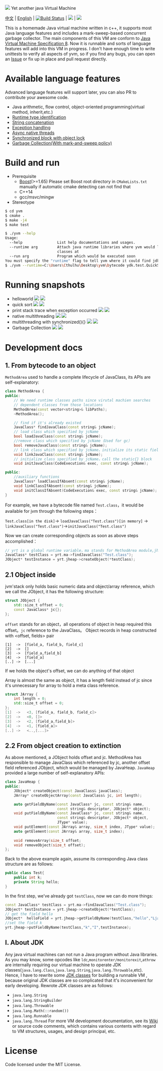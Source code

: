 ![](./public/moonight.png)  Yet another java Virtual Machine

[中文](https://github.com/racaljk/yvm/blob/master/README.md) | [English](https://github.com/racaljk/yvm/blob/master/README.EN.md)
| [![Build Status](https://travis-ci.org/racaljk/yvm.svg?branch=master)](https://travis-ci.org/racaljk/yvm) | ![](https://img.shields.io/badge/comiler-MSVC2017-brightgreen.svg) | ![](https://img.shields.io/badge/comiler-gcc7.0-brightgreen.svg)


This is a homemade Java virtual machine written in c++, it supports most Java language features and includes a mark-sweep-based concurrent garbage collector. The main components of this VM are conform to [Java Virtual Machine Specification 8](https://docs.oracle.com/javase/specs/jvms/se8/jvms8.pdf). Now it is runnable and sorts of language features will add into this VM in progress. I don't have enough time to write unittests to verify all aspects of yvm, so if you find any bugs, you can open an [Issue](https://github.com/racaljk/yvm/issues/new) or fix up in place and pull request directly.

# Available language features
Advanced language features will support later, you can also PR to contribute your awesome code.
+ Java arithmetic, flow control, object-oriented programming(virtual method, inherit,etc.)
+ [Runtime type identification](./javaclass/ydk/test/InstanceofTest.java)
+ [String concatenation](./javaclass/ydk/test/StringConcatenation.java)
+ [Exception handling](./javaclass/ydk/test/ThrowExceptionTest.java)
+ [Async native threads](./javaclass/ydk/test/CreateAsyncThreadsTest.java)
+ [Synchronized block with object lock](./javaclass/ydk/test/SynchronizedBlockTest.java)
+ [Garbage Collection(With mark-and-sweep policy)](./javaclass/ydk/test/GCTest.java)

# Build and run
+ Prerequisite
  + [Boost](https://www.boost.org/)(>=1.65) Please set Boost root directory in `CMakeLists.txt` manually if automatic cmake detecting can not find that
  + C++14
  + gcc/msvc/mingw
+ Stereotype
```bash
$ cd yvm
$ cmake .
$ make -j4
$ make test
```
```bash
$ ./yvm --help
Usage:
  --help                List help documentations and usages.
  --runtime arg         Attach java runtime libraries where yvm would lookup 
                        classes at
  --run arg             Program which would be executed soon
You must specify the "runtime" flag to tell yvm where it could find jdk classes, and also program name is required.
$ ./yvm --runtime=C:\Users\Cthulhu\Desktop\yvm\bytecode ydk.test.QuickSort
```

# Running snapshots
+ helloworld
![](./public/hw.png)
![](./public/helloworld.png)
+ quick sort
![](./public/quicksort_java.png)
![](./public/quicksort_console.png)
+ print stack trace when exception occurred
![](./public/stj.png)
![](./public/stc.png)
+ native multithreading
![](./public/without_synchronized_java.png)
![](./public/without_synchronized_console.png)
+ multithreading with synchronized(){}
![](./public/synchronized_java.png)
![](./public/synchronized_console.png)
+ Garbage Collection
![](./public/gc_java.png)
![](./public/gc_sampling_2.png)

# Development docs
## 1. From bytecode to an object 
`MethodArea` used to handle a complete lifecycle of JavaClass, its APIs are self-explanatory:
```cpp
class MethodArea {
public:
    // We need runtime classes paths since virutal machien searches 
    // dependent classes from those locations
    MethodArea(const vector<string>& libPaths);
    ~MethodArea();

    // find if it's already existed
    JavaClass* findJavaClass(const string& jcName);
    // load class which specified by jcName
    bool loadJavaClass(const string& jcName);
    //remove class which specified by jcName（Used for gc）
    bool removeJavaClass(const string& jcName);
    // link class which specified by jcName，initialize its static fields
    void linkJavaClass(const string& jcName);
    // initialize class specified by jcName，call the static{} block
    void initJavaClass(CodeExecution& exec, const string& jcName);

public:
    //auxiliary functions
    JavaClass* loadClassIfAbsent(const string& jcName);
    void linkClassIfAbsent(const string& jcName);
    void initClassIfAbsent(CodeExecution& exec, const string& jcName);
}
```
For example, we have a bytecode file named `Test.class`，it would be available for jvm through the following steps：

`Test.class[in the disk]`-> `loadJavaClass("Test.class")[in memory]` -> `linkJavaClass("Test.class")`->`initJavaClass("Test.class")`

Now we can create corresponding objects as soon as above steps accomplished：
```cpp
// yrt is a global runtime variable，ma stands for MethodArea module,jheap stands for JavaHeap module
JavaClass* testClass = yrt.ma->findJavaClass("Test.class");
JObject* testInstance = yrt.jheap->createObject(*testClass);
```
## 2.1 Object inside
jvm'stack only holds basic numeric data and object/array reference, which we call the JObject, it has the following structure:
```cpp
struct JObject {
    std::size_t offset = 0; 
    const JavaClass* jc{}; 
};
```
`offset` stands for an object，all operations of object in heap required this offset。`jc` reference to the JavaClass。
Object records in heap constructed with <offset, fields> pair
```
[1]  ->  [field_a, field_b, field_c]
[2]  ->  []
[3]  ->  [field_a,field_b]
[4]  ->  [field_a]
[..] ->  [...]
```
If we holds the object's offset, we can do anything of that object

Array is almost the same as object, it has a length field instead of jc since it's unnecessary for array to hold a meta class reference.
```cpp
struct JArray {
    int length = 0;
    std::size_t offset = 0; 
};
[1]  ->   <3, [field_a, field_b, field_c]>
[2]  ->   <0, []>
[3]  ->   <2, [field_a,field_b]>
[4]  ->   <1, [field_a]>
[..] ->   <..,[...]>
```
## 2.2 From object creation to extinction
As above mentioned, a JObject holds offset and jc. MethodArea has responsible to manage JavaClass which referenced by jc, another offset field referenced JObject, which would be managed by JavaHeap. `JavaHeap` provided a large number of self-explanatory APIs:
```cpp
class JavaHeap {
public:
    JObject* createObject(const JavaClass& javaClass);
    JArray* createObjectArray(const JavaClass& jc, int length);

    auto getFieldByName(const JavaClass* jc, const string& name,
                        const string& descriptor, JObject* object);
    void putFieldByName(const JavaClass* jc, const string& name,
                        const string& descriptor, JObject* object,
                        JType* value);
    void putElement(const JArray& array, size_t index, JType* value);
    auto getElement(const JArray& array, size_t index);
    
    void removeArray(size_t offset;
    void removeObject(size_t offset);
};
```
Back to the above example again, assume its corresponding Java class structure are as follows:
```java
public class Test{
    public int k;
    private String hello;
}
```
In the first step, we've already got `testClass`, now we can do more things:
```cpp
const JavaClass* testClass = yrt.ma->findJavaClass("Test.class");
JObject* testInstance = yrt.jheap->createObject(*testClass);
// get the field hello
JObject*  helloField = yrt.jheap->getFieldByName(testClass,"hello","Ljava/lang/String;",testInstance);
//set the field k
yrt.jheap->putFieldByName(testClass,"k","I",testInstance);
```

## Ⅰ. About JDK
Any java virtual machines can not run a Java program without Java libraries. As you may know, some opcodes like `ldc`,`monitorenter/monitorexit`,`athrow` are internally requiring our virtual machine to operate JDK classes(`java.lang.Class`,`java.lang.String`,`java.lang.Throwable`,etc). Hence, I have to rewrite some [JDK classes](./javaclass) for building a runnable VM , because original JDK classes are so complicated that it's inconvenient for early developing.
Rewrote JDK classes are as follows:
+ `java.lang.String`
+ `java.lang.StringBuilder`
+ `java.lang.Throwable`
+ `java.lang.Math(::random())`
+ `java.lang.Runnable`
+ `java.lang.Thread`
For more VM development documentation, see its [Wiki](https://github.com/racaljk/yvm/wiki) or source code comments, which contains various contents with regard to VM structures, usages, and design principal, etc.  

# License
Code licensed under the MIT License.
